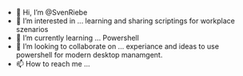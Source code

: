 - 👋 Hi, I’m @SvenRiebe
- 👀 I’m interested in ... learning and sharing scriptings for workplace szenarios
- 🌱 I’m currently learning ... Powershell
- 💞️ I’m looking to collaborate on ... experiance and ideas to use powershell for modern desktop manamgent.
- 📫 How to reach me ...

<!---
SvenRiebe/SvenRiebe is a ✨ special ✨ repository because its `README.md` (this file) appears on your GitHub profile.
You can click the Preview link to take a look at your changes.
--->
